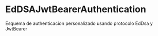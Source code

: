 # EdDSAJwtBearerAuthentication
Esquema de authenticacion personalizado usando protocolo EdDsa y JwtBearer
